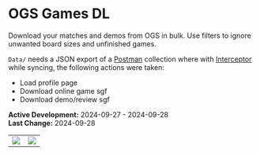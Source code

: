 # OGS Games DL
Download your matches and demos from OGS in bulk. Use filters to ignore unwanted board sizes and unfinished games.

`Data/` needs a JSON export of a [Postman](https://www.postman.com/downloads/) collection where with [Interceptor](https://learning.postman.com/docs/sending-requests/capturing-request-data/interceptor/#install-interceptor) while syncing, the following actions were taken:
- Load profile page
- Download online game sgf
- Download demo/review sgf

**Active Development:** 2024-09-27 - 2024-09-28<br>
**Last Change:** 2024-09-28<br>

| | |
| :---: | :---: |
| ![](/Screenshots/.png) | ![](/Screenshots/.png) |
